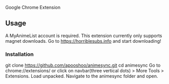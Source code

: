 Google Chrome Extension

## Usage
A MyAnimeList account is required.
This extension currently only supports magnet downloads.
Go to https://horriblesubs.info and start downloading!

### Installation
git clone https://github.com/apooshoo/animesync.git
cd animesync
Go to chrome://extensions/ or click on navbar(three vertical dots)  > More Tools > Extensions.
Load unpacked.
Navigate to the animesync folder and open.



